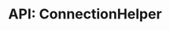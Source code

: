 ---
comment: "/**\n * The client side connection helper\n *\n * @memberof HashBrown.Client.Helpers\n */"
meta:
    range:
        - 359
        - 3279
    filename: ConnectionHelper.js
    lineno: 13
    columnno: 0
    path: /home/mrzapp/Development/Web/hashbrown-cms/src/Client/Helpers
    code:
        id: astnode100000028
        name: ConnectionHelper
        type: ClassDeclaration
        paramnames: []
classdesc: 'The client side connection helper'
memberof: HashBrown.Client.Helpers
name: ConnectionHelper
longname: HashBrown.Client.Helpers.ConnectionHelper
kind: class
scope: static
methods:
    -
        comment: "/**\n     * Gets all connections\n     *\n     * @return {Promise} Array of Connections\n     */"
        meta:
            range:
                - 516
                - 605
            filename: ConnectionHelper.js
            lineno: 19
            columnno: 4
            path: /home/mrzapp/Development/Web/hashbrown-cms/src/Client/Helpers
            code:
                id: astnode100000032
                name: ConnectionHelper.getAllConnections
                type: MethodDefinition
                paramnames: []
            vars:
                "": null
        description: 'Gets all connections'
        returns:
            -
                type:
                    names:
                        - Promise
                description: 'Array of Connections'
        name: getAllConnections
        longname: HashBrown.Client.Helpers.ConnectionHelper.getAllConnections
        kind: function
        memberof: HashBrown.Client.Helpers.ConnectionHelper
        scope: static
        params: []
    -
        comment: "/**\n     * Gets a Connection by id (sync)\n     *\n     * @param {string} id\n     *\n     * @return {Promise} Connection\n     */"
        meta:
            range:
                - 745
                - 1023
            filename: ConnectionHelper.js
            lineno: 30
            columnno: 4
            path: /home/mrzapp/Development/Web/hashbrown-cms/src/Client/Helpers
            code:
                id: astnode100000044
                name: ConnectionHelper.getConnectionByIdSync
                type: MethodDefinition
                paramnames:
                    - id
            vars:
                "": null
        description: 'Gets a Connection by id (sync)'
        params:
            -
                type:
                    names:
                        - string
                name: id
        returns:
            -
                type:
                    names:
                        - Promise
                description: Connection
        name: getConnectionByIdSync
        longname: HashBrown.Client.Helpers.ConnectionHelper.getConnectionByIdSync
        kind: function
        memberof: HashBrown.Client.Helpers.ConnectionHelper
        scope: static
    -
        comment: "/**\n     * Gets a Connection by id\n     *\n     * @param {String} project\n     * @param {String} environment\n     * @param {String} id\n     *\n     * @return {Promise(Connection)} promise\n     */"
        meta:
            range:
                - 1231
                - 1737
            filename: ConnectionHelper.js
            lineno: 51
            columnno: 4
            path: /home/mrzapp/Development/Web/hashbrown-cms/src/Client/Helpers
            code:
                id: astnode100000080
                name: ConnectionHelper.getConnectionById
                type: MethodDefinition
                paramnames:
                    - project
                    - environment
                    - id
            vars:
                "": null
        description: 'Gets a Connection by id'
        params:
            -
                type:
                    names:
                        - String
                name: project
            -
                type:
                    names:
                        - String
                name: environment
            -
                type:
                    names:
                        - String
                name: id
        returns:
            -
                type:
                    names:
                        - Promise(Connection)
                description: promise
        name: getConnectionById
        longname: HashBrown.Client.Helpers.ConnectionHelper.getConnectionById
        kind: function
        memberof: HashBrown.Client.Helpers.ConnectionHelper
        scope: static
    -
        comment: "/**\n     * Sets the Media provider\n     *\n     * @param {String} id\n     *\n     * @returns {Promise}\n     */"
        meta:
            range:
                - 1856
                - 2223
            filename: ConnectionHelper.js
            lineno: 74
            columnno: 4
            path: /home/mrzapp/Development/Web/hashbrown-cms/src/Client/Helpers
            code:
                id: astnode100000146
                name: ConnectionHelper.setMediaProvider
                type: MethodDefinition
                paramnames:
                    - id
            vars:
                "": null
        description: 'Sets the Media provider'
        params:
            -
                type:
                    names:
                        - String
                name: id
        returns:
            -
                type:
                    names:
                        - Promise
        name: setMediaProvider
        longname: HashBrown.Client.Helpers.ConnectionHelper.setMediaProvider
        kind: function
        memberof: HashBrown.Client.Helpers.ConnectionHelper
        scope: static
    -
        comment: "/**\n     * Gets the Media provider\n     *\n     * @returns {Promise} Connection\n     */"
        meta:
            range:
                - 2324
                - 2494
            filename: ConnectionHelper.js
            lineno: 92
            columnno: 4
            path: /home/mrzapp/Development/Web/hashbrown-cms/src/Client/Helpers
            code:
                id: astnode100000190
                name: ConnectionHelper.getMediaProvider
                type: MethodDefinition
                paramnames: []
            vars:
                "": null
        description: 'Gets the Media provider'
        returns:
            -
                type:
                    names:
                        - Promise
                description: Connection
        name: getMediaProvider
        longname: HashBrown.Client.Helpers.ConnectionHelper.getMediaProvider
        kind: function
        memberof: HashBrown.Client.Helpers.ConnectionHelper
        scope: static
        params: []
    -
        comment: "/**\n     * Sets the Template provider\n     *\n     * @param {String} id\n     *\n     * @returns {Promise}\n     */"
        meta:
            range:
                - 2620
                - 2997
            filename: ConnectionHelper.js
            lineno: 106
            columnno: 4
            path: /home/mrzapp/Development/Web/hashbrown-cms/src/Client/Helpers
            code:
                id: astnode100000205
                name: ConnectionHelper.setTemplateProvider
                type: MethodDefinition
                paramnames:
                    - id
            vars:
                "": null
        description: 'Sets the Template provider'
        params:
            -
                type:
                    names:
                        - String
                name: id
        returns:
            -
                type:
                    names:
                        - Promise
        name: setTemplateProvider
        longname: HashBrown.Client.Helpers.ConnectionHelper.setTemplateProvider
        kind: function
        memberof: HashBrown.Client.Helpers.ConnectionHelper
        scope: static
    -
        comment: "/**\n     * Gets the Template provider\n     *\n     * @returns {Promise} Connection\n     */"
        meta:
            range:
                - 3101
                - 3277
            filename: ConnectionHelper.js
            lineno: 124
            columnno: 4
            path: /home/mrzapp/Development/Web/hashbrown-cms/src/Client/Helpers
            code:
                id: astnode100000249
                name: ConnectionHelper.getTemplateProvider
                type: MethodDefinition
                paramnames: []
            vars:
                "": null
        description: 'Gets the Template provider'
        returns:
            -
                type:
                    names:
                        - Promise
                description: Connection
        name: getTemplateProvider
        longname: HashBrown.Client.Helpers.ConnectionHelper.getTemplateProvider
        kind: function
        memberof: HashBrown.Client.Helpers.ConnectionHelper
        scope: static
        params: []
shortname: ConnectionHelper
layout: docPage
permalink: /docs/hashbrown/client/helpers/connectionhelper/
title: 'API: ConnectionHelper'
description: 'The client side connection helper'

---